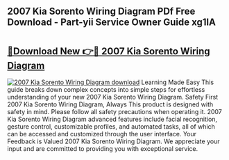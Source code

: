 ## 2007 Kia Sorento Wiring Diagram PDf Free Download - Part-yii Service Owner Guide xg1lA

# <h2><a href="http://dfkme2.blite.top/?on=2007+Kia+Sorento+Wiring+Diagram">🔗Download New 👉🔴 2007 Kia Sorento Wiring Diagram</a></h2>

[![2007 Kia Sorento Wiring Diagram download](https://i.imgur.com/lujVjoI.png)](http://dfkme2.blite.top/?on=2007+Kia+Sorento+Wiring+Diagram)
Learning Made Easy This guide breaks down complex concepts into simple steps for effortless understanding of your new 2007 Kia Sorento Wiring Diagram. Safety First 2007 Kia Sorento Wiring Diagram, Always This product is designed with safety in mind. Please follow all safety precautions when operating it. 2007 Kia Sorento Wiring Diagram advanced features include facial recognition, gesture control, customizable profiles, and automated tasks, all of which can be accessed and customized through the user interface. Your Feedback is Valued 2007 Kia Sorento Wiring Diagram. We appreciate your input and are committed to providing you with exceptional service.
